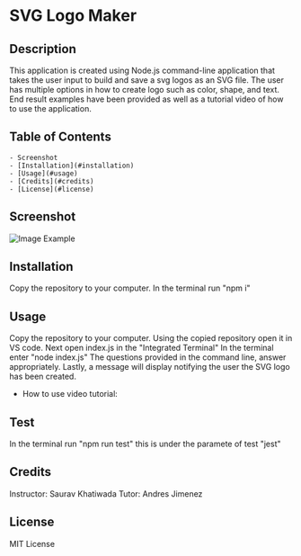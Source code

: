 # SVG Logo Maker

## Description
This application is created using Node.js command-line application that takes the user input to build and save a svg logos as an SVG file. The user has multiple options in how to create logo such as 
color, shape, and text. End result examples have been provided as well as a tutorial video of how to use the application.

## Table of Contents 
    - Screenshot
    - [Installation](#installation)
    - [Usage](#usage)
    - [Credits](#credits)
    - [License](#license)
## Screenshot

<img src="./images/example.png" alt="Image Example">

## Installation
Copy the repository to your computer.
In the terminal run "npm i" 

## Usage
Copy the repository to your computer.
Using the copied repository open it in VS code.
Next open index.js in the "Integrated Terminal"
In the terminal enter "node index.js" 
The questions provided in the command line, answer appropriately.
Lastly, a message will display notifying the user the SVG logo has been created.
- How to use video tutorial: 

## Test
In the terminal run "npm run test" this is under the paramete of test "jest"

## Credits
Instructor: Saurav Khatiwada
Tutor: Andres Jimenez

## License
MIT License



